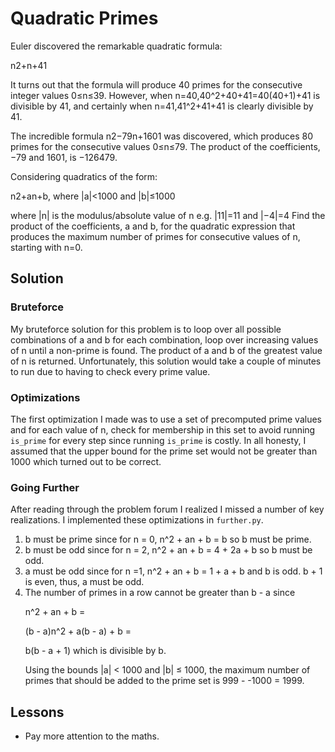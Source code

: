 # Quadratic Primes

Euler discovered the remarkable quadratic formula:

n2+n+41

It turns out that the formula will produce 40 primes for the consecutive 
integer values 0≤n≤39. However, when 
n=40,40^2+40+41=40(40+1)+41 is divisible by 41, 
and certainly when n=41,41^2+41+41 is clearly divisible by 41.

The incredible formula n2−79n+1601 was discovered, which produces 
80 primes for the consecutive values 0≤n≤79. The product of the 
coefficients, −79 and 1601, is −126479.

Considering quadratics of the form:

n2+an+b, where |a|<1000 and |b|≤1000

where |n| is the modulus/absolute value of n
e.g. |11|=11 and |−4|=4
Find the product of the coefficients, a and b, for the quadratic expression 
that produces the maximum number of primes for consecutive values of n, 
starting with n=0.


## Solution 

### Bruteforce

My bruteforce solution for this problem is to loop over all possible 
combinations of a and b for each combination, loop over increasing values of 
n until a non-prime is found. The product of a and b of the greatest value 
of n is returned.  Unfortunately, this solution would take a couple of minutes
to run due to having to check every prime value.

### Optimizations

The first optimization I made was to use a set of precomputed prime values and 
for each value of n, check for membership in this set to avoid running 
`is_prime` for every step since running `is_prime` is costly. In all honesty,
I assumed that the upper bound for the prime set would not be greater 
than 1000 which turned out to be correct.

### Going Further

After reading through the problem forum I realized I missed a number of key
realizations.  I implemented these optimizations in `further.py`.

1. b must be prime since for n = 0, n^2 + an + b = b so b must be prime.
2. b must be odd since for n = 2, n^2 + an + b = 4 + 2a + b so b must be odd.
3. a must be odd since for n =1, n^2 + an + b = 1 + a + b and b is odd. 
    b + 1 is even, thus, a must be odd.
4. The number of primes in a row cannot be greater than b - a since 
    <p style:"text-align: center;">n^2 + an + b =</p>
    <p style:"text-align: center;">(b - a)n^2 + a(b - a) + b =</p>
    <p style:"text-align: center;">b(b - a + 1) which is divisible by b.</p>
    Using the bounds |a| < 1000 and |b| ≤ 1000, the maximum number of primes
    that should be added to the prime set is 999 - -1000 = 1999.
    

## Lessons

* Pay more attention to the maths.